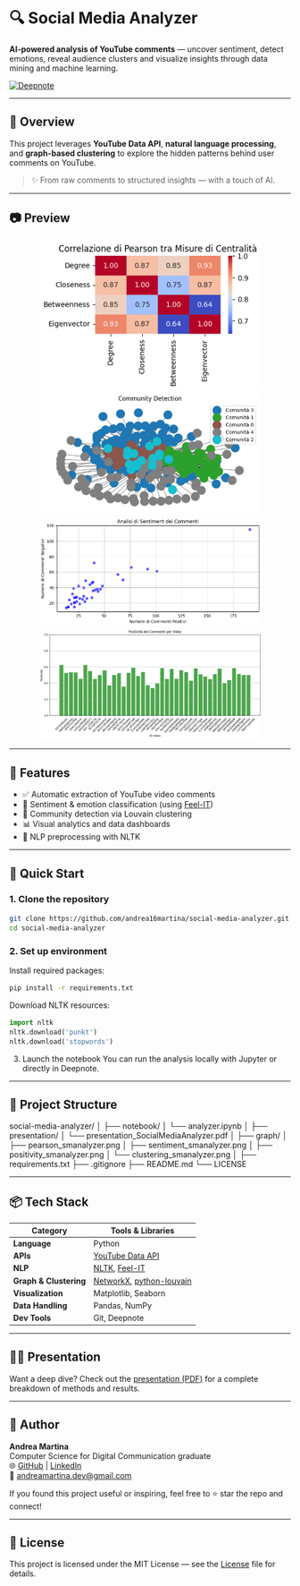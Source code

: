 # 🔍 Social Media Analyzer

**AI-powered analysis of YouTube comments** — uncover sentiment, detect emotions, reveal audience clusters and visualize insights through data mining and machine learning.

[![Deepnote](https://img.shields.io/badge/Open%20in-Deepnote-blue?logo=deepnote&style=flat-square)](https://deepnote.com/workspace/Social-Media-Mining-Project-7ea5d0be-1b39-4e39-aa40-6413790a6c36/project/Social-Media-Analyzer-Project-to-Analyze-Youtube-Channel-1c0129d4-1c28-4a60-b6a1-1e26bf403598/notebook/Project-14b36c05d5ef42a79c6f1ea232d6936a)

---

## 📌 Overview

This project leverages **YouTube Data API**, **natural language processing**, and **graph-based clustering** to explore the hidden patterns behind user comments on YouTube.

> ✨ From raw comments to structured insights — with a touch of AI.

---

## 📷 Preview

<p align="center">
  <img src="social-media-analyzer/graph/pearson_smanalyzer.png" width="400" alt="Pearson Correlation">
  <img src="social-media-analyzer/graph/clustering_smanalyzer.png" width="400" alt="User Clustering">
  <img src="social-media-analyzer/graph/sentiment_smanalyzer.png" width="400" alt="Sentiment Distribution">
  <img src="social-media-analyzer/graph/positivity_smanayzer.png" width="400" alt="Positivity Trend">
</p>

---

## 🧠 Features

- ✅ Automatic extraction of YouTube video comments  
- 🎯 Sentiment & emotion classification (using [Feel-IT](https://github.com/MilaNLProc/feel-it))  
- 🧩 Community detection via Louvain clustering  
- 📊 Visual analytics and data dashboards  
- 💬 NLP preprocessing with NLTK

---

## 🚀 Quick Start

### 1. Clone the repository
```bash
git clone https://github.com/andrea16martina/social-media-analyzer.git
cd social-media-analyzer
```
### 2. Set up environment
Install required packages:
```bash
pip install -r requirements.txt
```
Download NLTK resources:
```python
import nltk
nltk.download('punkt')
nltk.download('stopwords')
```
3. Launch the notebook
You can run the analysis locally with Jupyter or directly in Deepnote.

---

## 📁 Project Structure

social-media-analyzer/
│
├── notebook/
│   └── analyzer.ipynb
│
├── presentation/
│   └── presentation_SocialMediaAnalyzer.pdf
│
├── graph/
│   ├── pearson_smanalyzer.png
│   ├── sentiment_smanalyzer.png
│   ├── positivity_smanalyzer.png
│   └── clustering_smanalyzer.png
│
├── requirements.txt
├── .gitignore
├── README.md
└── LICENSE

---

## 📦 Tech Stack

| Category        | Tools & Libraries                                                                 |
|----------------|-------------------------------------------------------------------------------------|
| **Language**    | Python                                                                             |
| **APIs**        | [YouTube Data API](https://developers.google.com/youtube/v3)                      |
| **NLP**         | [NLTK](https://www.nltk.org/), [Feel-IT](https://github.com/MilaNLProc/feel-it)  |
| **Graph & Clustering** | [NetworkX](https://networkx.org/), [python-louvain](https://github.com/taynaud/python-louvain) |
| **Visualization** | Matplotlib, Seaborn                                                              |
| **Data Handling** | Pandas, NumPy                                                                    |
| **Dev Tools**   | Git, Deepnote                                                                      |

---

## 📄📄 Presentation
Want a deep dive?
Check out the [presentation (PDF)](./presentation/presentation_SocialMediaAnalyzer.pdf) for a complete breakdown of methods and results.

---

## 👤 Author

**Andrea Martina**  
Computer Science for Digital Communication graduate  
🌐 [GitHub](https://github.com/andrea16martina) | [LinkedIn](https://linkedin.com/in/andmar-7137a41aa)  
📧 andreamartina.dev@gmail.com

If you found this project useful or inspiring, feel free to ⭐ star the repo and connect!

---

## 📜 License
This project is licensed under the MIT License — see the [License](./LICENSE) file for details.






